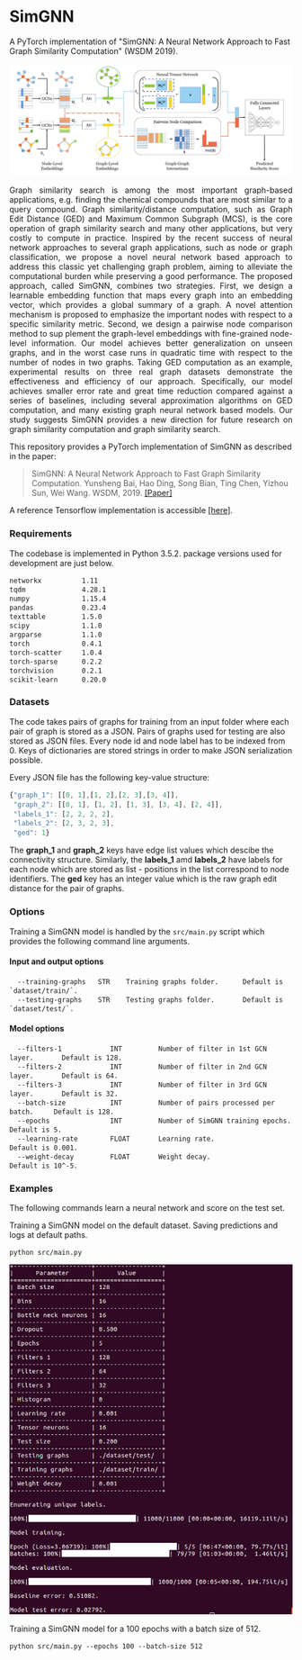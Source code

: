 SimGNN
============================================
A PyTorch implementation of "SimGNN: A Neural Network Approach to Fast Graph Similarity Computation" (WSDM 2019). 
<p align="center">
  <img width="800" src="simgnn.jpg">
</p>
<p align="justify">
Graph similarity search is among the most important graph-based applications, e.g. finding the chemical compounds that are most similar to a query compound. Graph similarity/distance computation, such as Graph Edit Distance (GED) and Maximum Common Subgraph (MCS), is the core operation of graph similarity search and many other applications, but very costly to compute in practice. Inspired by the recent success of neural network approaches to several graph applications, such as node or graph classification, we propose a novel neural network based approach to address this classic yet challenging graph problem, aiming to alleviate the computational burden while preserving a good performance. The proposed approach, called SimGNN, combines two strategies. First, we design a learnable embedding function that maps every graph into an embedding vector, which provides a global summary of a graph. A novel attention mechanism is proposed to emphasize the important nodes with respect to a specific similarity metric. Second, we design a pairwise node comparison method to sup plement the graph-level embeddings with fine-grained node-level information. Our model achieves better generalization on unseen graphs, and in the worst case runs in quadratic time with respect to the number of nodes in two graphs. Taking GED computation as an example, experimental results on three real graph datasets demonstrate the effectiveness and efficiency of our approach. Specifically, our model achieves smaller error rate and great time reduction compared against a series of baselines, including several approximation algorithms on GED computation, and many existing graph neural network based models. Our study suggests SimGNN provides a new direction for future research on graph similarity computation and graph similarity search.</p>

This repository provides a PyTorch implementation of SimGNN as described in the paper:

> SimGNN: A Neural Network Approach to Fast Graph Similarity Computation.
> Yunsheng Bai, Hao Ding, Song Bian, Ting Chen, Yizhou Sun, Wei Wang.
> WSDM, 2019.
> [[Paper]](http://web.cs.ucla.edu/~yzsun/papers/2019_WSDM_SimGNN.pdf)

A reference Tensorflow implementation is accessible [[here]](https://github.com/yunshengb/SimGNN).

### Requirements
The codebase is implemented in Python 3.5.2. package versions used for development are just below.
```
networkx          1.11
tqdm              4.28.1
numpy             1.15.4
pandas            0.23.4
texttable         1.5.0
scipy             1.1.0
argparse          1.1.0
torch             0.4.1
torch-scatter     1.0.4
torch-sparse      0.2.2
torchvision       0.2.1
scikit-learn      0.20.0
```
### Datasets

The code takes pairs of graphs for training from an input folder where each pair of graph is stored as a JSON. Pairs of graphs used for testing are also stored as JSON files. Every node id and node label has to be indexed from 0. Keys of dictionaries are stored strings in order to make JSON serialization possible.

Every JSON file has the following key-value structure:

```javascript
{"graph_1": [[0, 1],[1, 2],[2, 3],[3, 4]],
 "graph_2": [[0, 1], [1, 2], [1, 3], [3, 4], [2, 4]],
 "labels_1": [2, 2, 2, 2],
 "labels_2": [2, 3, 2, 3],
 "ged": 1}
```
The **graph_1** and **graph_2** keys have edge list values which descibe the connectivity structure. Similarly, the **labels_1**  amd **labels_2** have labels for each node which are stored as list - positions in the list correspond to node identifiers. The **ged** key has an integer value which is the raw graph edit distance for the pair of graphs.

### Options

Training a SimGNN model is handled by the `src/main.py` script which provides the following command line arguments.

#### Input and output options

```
  --training-graphs   STR    Training graphs folder.      Default is `dataset/train/`.
  --testing-graphs    STR    Testing graphs folder.       Default is `dataset/test/`.
```

#### Model options

```
  --filters-1            INT         Number of filter in 1st GCN layer.       Default is 128.
  --filters-2            INT         Number of filter in 2nd GCN layer.       Default is 64. 
  --filters-3            INT         Number of filter in 3rd GCN layer.       Default is 32. 
  --batch-size           INT         Number of pairs processed per batch.     Default is 128. 
  --epochs               INT         Number of SimGNN training epochs.        Default is 5. 
  --learning-rate        FLOAT       Learning rate.                           Default is 0.001.
  --weight-decay         FLOAT       Weight decay.                            Default is 10^-5. 
```

### Examples
The following commands learn a neural network and score on the test set.

Training a SimGNN model on the default dataset. Saving predictions and logs at default paths.
```
python src/main.py
```
<p align="center">
<img style="float: center;" src="simgnn_run.jpg">
</p>

Training a SimGNN model for a 100 epochs with a batch size of 512.
```
python src/main.py --epochs 100 --batch-size 512
```
